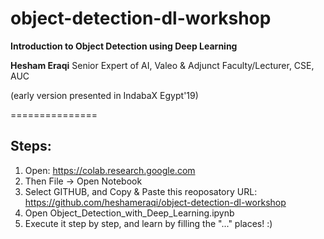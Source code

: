 # object-detection-dl-workshop

**Introduction to Object Detection using Deep Learning**

**Hesham Eraqi**
Senior Expert of AI, Valeo & Adjunct Faculty/Lecturer, CSE, AUC

(early version presented in IndabaX Egypt'19)

===============

## Steps: 
1. Open: https://colab.research.google.com
2. Then File -> Open Notebook
3. Select GITHUB, and Copy & Paste this reoposatory URL: https://github.com/heshameraqi/object-detection-dl-workshop
4. Open Object_Detection_with_Deep_Learning.ipynb
5. Execute it step by step, and learn by filling the "..." places! :)
